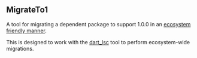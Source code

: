 ## MigrateTo1

A tool for migrating a dependent package to support 1.0.0 in an [ecosystem friendly manner](https://github.com/flutter/flutter/wiki/Package-migration-to-1.0.0).

This is designed to work with the [dart_lsc](https://github.com/amirh/dart_lsc) tool to perform ecosystem-wide migrations.